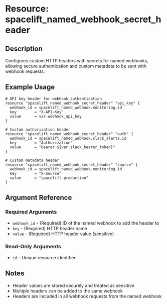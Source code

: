 # Resource: spacelift_named_webhook_secret_header

## Description
Configures custom HTTP headers with secrets for named webhooks, allowing secure authentication and custom metadata to be sent with webhook requests.

## Example Usage
```hcl
# API key header for webhook authentication
resource "spacelift_named_webhook_secret_header" "api_key" {
  webhook_id = spacelift_named_webhook.monitoring.id
  key        = "X-API-Key"
  value      = var.webhook_api_key
}

# Custom authorization header
resource "spacelift_named_webhook_secret_header" "auth" {
  webhook_id = spacelift_named_webhook.slack_alerts.id
  key        = "Authorization"
  value      = "Bearer ${var.slack_bearer_token}"
}

# Custom metadata header
resource "spacelift_named_webhook_secret_header" "source" {
  webhook_id = spacelift_named_webhook.monitoring.id
  key        = "X-Source"
  value      = "spacelift-production"
}
```

## Argument Reference

### Required Arguments
* `webhook_id` - (Required) ID of the named webhook to add the header to
* `key` - (Required) HTTP header name
* `value` - (Required) HTTP header value (sensitive)

### Read-Only Arguments
* `id` - Unique resource identifier

## Notes
* Header values are stored securely and treated as sensitive
* Multiple headers can be added to the same webhook
* Headers are included in all webhook requests from the named webhook

